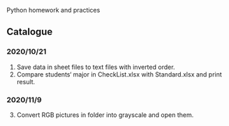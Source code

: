 Python homework and practices

## Catalogue

### 2020/10/21
1. Save data in sheet files to text files with inverted order.
2. Compare students‘ major in CheckList.xlsx with Standard.xlsx and print result.

### 2020/11/9
3. Convert RGB pictures in folder into grayscale and open them.


  
